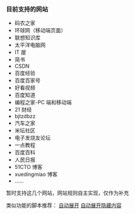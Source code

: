 ### 目前支持的网站

-   码农之家
-   环球网（移动端页面）
-   联想知识库
-   太平洋电脑网
-   IT 屋
-   简书
-   CSDN
-   百度经验
-   百度百家号
-   好看视频
-   百度知道
-   编程之家-PC 端和移动端
-   21 财经
-   bjtzdbzz
-   汽车之家
-   米坛社区
-   电子发烧友论坛
-   一点教程
-   百度百科
-   人民日报
-   51CTO 博客
-   xuedingmiao 博客
-   ......

暂时支持这几个网站，网站规则自主实现，仅作为补充

类似功能的脚本推荐：
[自动展开](https://greasyfork.org/zh-CN/scripts/438656-%E8%87%AA%E5%8A%A8%E5%B1%95%E5%BC%80)
[自动展开隐藏内容](https://greasyfork.org/zh-CN/scripts/436044-%E8%87%AA%E5%8A%A8%E5%B1%95%E5%BC%80%E9%9A%90%E8%97%8F%E5%86%85%E5%AE%B9)
